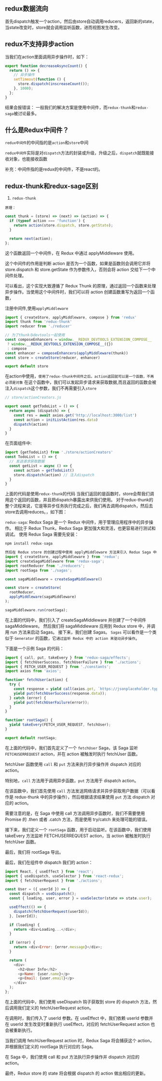 ## redux数据流向
首先dispatch触发一个action，然后由store自动调用reducers，返回新的state，当state改变时，store就会调用监听函数，进而视图发生改变。

## redux不支持异步action
当我们在action里面调用异步操作时，如下：
```js
export function decreaseAsyncCount() {
  return () => {
    // 异步操作
    setTimeout(function () {
      store.dispatch(inscreaseCount());
    }, 1000);
  };
}
```
结果会报错误：
一般我们的解决方案是使用中间件，而`redux-thunk`和`redux-saga`被讨论最多。

## 什么是Redux中间件？

`redux中间件`的中间指的是`action`和`store`中间

`redux中间件`实际是对`dispatch`方法的封装或升级，升级之后，`dispatch`就既能接收对象，也能接收函数

补充：中间件指的是redux的中间件，不是react的。

## redux-thunk和redux-sage区别

1. `redux-thunk`

`原理：`
```js
const thunk = (store) => (next) => (action) => {
  if (typeof action === 'function') {
    return action(store.dispatch, store.getState);
  }

  return next(action);
};
```
这个函数返回一个中间件，在 Redux 中通过 applyMiddleware 使用。

这个中间件的作用是判断 action 是否为一个函数，如果是函数则会调用它并将 store.dispatch 和 store.getState 作为参数传入，否则会将 action 交给下一个中间件处理。

可以看出，这个实现大致遵循了 Redux Thunk 的原理，通过返回一个函数来处理异步操作。当使用这个中间件时，我们可以将 action 创建函数重写为返回一个函数，


注册中间件,使用`applyMiddleware`

```js
import { createStore, applyMiddleware, compose } from 'redux'
import thunk from 'redux-thunk'
import reducer from './reducer'

// 为了thunk与devtools一起使用
const composeEnhancers = window.__REDUX_DEVTOOLS_EXTENSION_COMPOSE__
 ? window.__REDUX_DEVTOOLS_EXTENSION_COMPOSE__({})
 : compose
const enhancer = composeEnhancers(applyMiddleware(thunk))
const store = createStore(reducer, enhancer)

export default store
```
在action中使用，`使用了redux-thunk中间件之后，action返回就可以是一个函数，不再必须是对象`
在这个函数中，我们可以发起异步请求来获取数据,而且返回的函数会被注入`dispatch`这个参数，我们不再需要引入`store`
```js
// store/actionCreators.js

export const getTodoList = () => {
  return async (dispatch) => {
    const res = await axios.get('http://localhost:3000/list')
    const action = initListAction(res.data)
    dispatch(action)
  }
}
```
在页面组件中:
```js
import {getTodoList} from './store/actionCreators'
const TodoList = () => {
  // 发送请求获取数据
  const getList = async () => {
    const action = getTodoList()
    store.dispatch(action) // 注入dispatch
  }
}
```

上面的代码是使用`redux-thunk`的代码
当我们返回的是函数时，store会帮我们调用这个返回的函数，并且把dispatch暴露出来供我们使用。
对于redux-thunk的整个流程来说，它是等异步任务执行完成之后，我们再去调用dispatch，然后去store去调用reduces。，如下图：


`redux-saga`:
Redux Saga 是一个 Redux 中间件，用于管理应用程序中的异步操作。
相比于 Redux Thunk，Redux Saga 更加强大和灵活，也更容易进行测试和调试。
使用 Redux Saga 需要先安装：
```js
npm install redux-saga

然后在 Redux store 的创建过程中使用 applyMiddleware 方法来引入 Redux Saga 中间件：
import { createStore, applyMiddleware } from 'redux';
import createSagaMiddleware from 'redux-saga';
import rootReducer from './reducers';
import rootSaga from './sagas';

const sagaMiddleware = createSagaMiddleware()

const store = createStore(
  rootReducer,
  applyMiddleware(sagaMiddleware)
);

sagaMiddleware.run(rootSaga);
```

在上面的代码中，我们引入了 createSagaMiddleware 并创建了一个中间件 sagaMiddleware。
然后我们将 sagaMiddleware 应用到 Redux store 中，并调用 run 方法来启动 Sagas。
接下来，我们创建 Sagas。
`Sagas` 可以看作是一个类似于 `Generator` 的函数，它`通过监听 Redux 中的 action 来驱动异步操作`。

下面是一个示例 Saga 的代码：
```js
import { call, put, takeEvery } from 'redux-saga/effects';
import { fetchUserSuccess, fetchUserFailure } from './actions';
import { FETCH_USER_REQUEST } from './constants';
import axios from 'axios';

function* fetchUser(action) {
  try {
    const response = yield call(axios.get, `https://jsonplaceholder.typicode.com/users/${action.payload.userId}`);
    yield put(fetchUserSuccess(response.data));
  } catch (error) {
    yield put(fetchUserFailure(error));
  }
}

function* rootSaga() {
  yield takeEvery(FETCH_USER_REQUEST, fetchUser);
}

export default rootSaga;
```

在上面的代码中，我们首先定义了一个 `fetchUser` Saga，该 Saga 监听 `FETCHUSERREQUEST` action，并在 action 被触发时执行 fetchUser 函数。

fetchUser 函数使用 `call` 和 `put` 方法来执行异步操作并 dispatch 对应的 action。

特别地，`call` 方法用于调用异步函数，`put` 方法用于 dispatch action。

在该函数中，我们首先使用 `call` 方法发送网络请求并异步获取用户数据（可以看作是 redux-thunk 中的异步操作），然后根据请求结果使用 `put` 方法 dispatch 对应的 action。

需要注意的是，在 Saga 中使用 call 方法调用异步函数时，我们不需要使用 Promise 的 .then 或者 .catch 方法，而是使用 try/catch 来处理可能的错误。

接下来，我们定义一个 `rootSaga` 函数，用于启动监听。在该函数中，我们使用 takeEvery 方法监听 FETCHUSERREQUEST action，当 action 被触发时执行 fetchUser 函数。

最后，我们将 rootSaga 导出。

最后，我们在组件中 dispatch 我们的 action：
```js
import React, { useEffect } from 'react';
import { useDispatch, useSelector } from 'react-redux';
import { fetchUserRequest } from './actions';

const User = ({ userId }) => {
  const dispatch = useDispatch();
  const { loading, user, error } = useSelector(state => state.user);

  useEffect(() => {
    dispatch(fetchUserRequest(userId));
  }, [userId]);

  if (loading) {
    return <div>Loading...</div>;
  }

  if (error) {
    return <div>Error: {error.message}</div>;
  }

  return (
    <div>
      <h2>User Info</h2>
      <p>Name: {user.name}</p>
      <p>Email: {user.email}</p>
    </div>
  );
};
```
在上面的代码中，我们使用 useDispatch 钩子获取到 store 的 dispatch 方法，然后调用我们定义的 fetchUserRequest action。

在调用时，我们传入了 userId 参数。在 useEffect 中，我们依赖 userId 参数并在 userId 发生改变时重新执行 useEffect，对应的 fetchUserRequest action 也会被重新执行。

当我们调用 fetchUserRequest action 时，Redux Saga 将会捕获这个 action，并根据我们定义的 rootSaga 执行对应的 Saga。

在 Saga 中，我们使用 call 和 put 方法执行异步操作并 dispatch 对应的 action。

最终，Redux store 的 state 将会根据 dispatch 的 action 做出相应的更新。